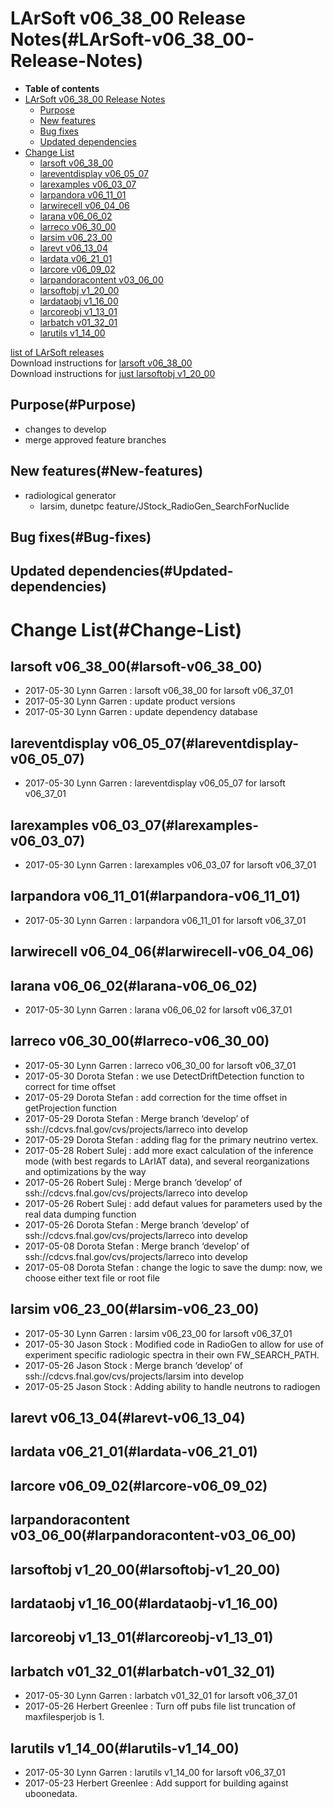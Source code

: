 LArSoft v06\_38\_00 Release Notes(#LArSoft-v06_38_00-Release-Notes)
======================================================================

-   **Table of contents**
-   [LArSoft v06\_38\_00 Release Notes](#LArSoft-v06_38_00-Release-Notes)
    -   [Purpose](#Purpose)
    -   [New features](#New-features)
    -   [Bug fixes](#Bug-fixes)
    -   [Updated dependencies](#Updated-dependencies)
-   [Change List](#Change-List)
    -   [larsoft v06\_38\_00](#larsoft-v06_38_00)
    -   [lareventdisplay v06\_05\_07](#lareventdisplay-v06_05_07)
    -   [larexamples v06\_03\_07](#larexamples-v06_03_07)
    -   [larpandora v06\_11\_01](#larpandora-v06_11_01)
    -   [larwirecell v06\_04\_06](#larwirecell-v06_04_06)
    -   [larana v06\_06\_02](#larana-v06_06_02)
    -   [larreco v06\_30\_00](#larreco-v06_30_00)
    -   [larsim v06\_23\_00](#larsim-v06_23_00)
    -   [larevt v06\_13\_04](#larevt-v06_13_04)
    -   [lardata v06\_21\_01](#lardata-v06_21_01)
    -   [larcore v06\_09\_02](#larcore-v06_09_02)
    -   [larpandoracontent v03\_06\_00](#larpandoracontent-v03_06_00)
    -   [larsoftobj v1\_20\_00](#larsoftobj-v1_20_00)
    -   [lardataobj v1\_16\_00](#lardataobj-v1_16_00)
    -   [larcoreobj v1\_13\_01](#larcoreobj-v1_13_01)
    -   [larbatch v01\_32\_01](#larbatch-v01_32_01)
    -   [larutils v1\_14\_00](#larutils-v1_14_00)

[list of LArSoft releases](LArSoft_release_list)\
Download instructions for [larsoft v06\_38\_00](http://scisoft.fnal.gov/scisoft/bundles/larsoft/v06_38_00/larsoft-v06_38_00.html)\
Download instructions for [just larsoftobj v1\_20\_00](http://scisoft.fnal.gov/scisoft/bundles/larsoftobj/v1_20_00/larsoftobj-v1_20_00.html)

Purpose(#Purpose)
--------------------

-   changes to develop
-   merge approved feature branches

New features(#New-features)
------------------------------

-   radiological generator
    -   larsim, dunetpc feature/JStock\_RadioGen\_SearchForNuclide

Bug fixes(#Bug-fixes)
------------------------

Updated dependencies(#Updated-dependencies)
----------------------------------------------

Change List(#Change-List)
============================

larsoft v06\_38\_00(#larsoft-v06_38_00)
------------------------------------------

-   2017-05-30 Lynn Garren : larsoft v06\_38\_00 for larsoft v06\_37\_01
-   2017-05-30 Lynn Garren : update product versions
-   2017-05-30 Lynn Garren : update dependency database

lareventdisplay v06\_05\_07(#lareventdisplay-v06_05_07)
----------------------------------------------------------

-   2017-05-30 Lynn Garren : lareventdisplay v06\_05\_07 for larsoft v06\_37\_01

larexamples v06\_03\_07(#larexamples-v06_03_07)
--------------------------------------------------

-   2017-05-30 Lynn Garren : larexamples v06\_03\_07 for larsoft v06\_37\_01

larpandora v06\_11\_01(#larpandora-v06_11_01)
------------------------------------------------

-   2017-05-30 Lynn Garren : larpandora v06\_11\_01 for larsoft v06\_37\_01

larwirecell v06\_04\_06(#larwirecell-v06_04_06)
--------------------------------------------------

larana v06\_06\_02(#larana-v06_06_02)
----------------------------------------

-   2017-05-30 Lynn Garren : larana v06\_06\_02 for larsoft v06\_37\_01

larreco v06\_30\_00(#larreco-v06_30_00)
------------------------------------------

-   2017-05-30 Lynn Garren : larreco v06\_30\_00 for larsoft v06\_37\_01
-   2017-05-30 Dorota Stefan : we use DetectDriftDetection function to correct for time offset
-   2017-05-29 Dorota Stefan : add correction for the time offset in getProjection function
-   2017-05-29 Dorota Stefan : Merge branch ‘develop’ of ssh://cdcvs.fnal.gov/cvs/projects/larreco into develop
-   2017-05-29 Dorota Stefan : adding flag for the primary neutrino vertex.
-   2017-05-28 Robert Sulej : add more exact calculation of the inference mode (with best regards to LArIAT data), and several reorganizations and optimizations by the way
-   2017-05-26 Robert Sulej : Merge branch ‘develop’ of ssh://cdcvs.fnal.gov/cvs/projects/larreco into develop
-   2017-05-26 Robert Sulej : add defaut values for parameters used by the real data dumping function
-   2017-05-26 Dorota Stefan : Merge branch ‘develop’ of ssh://cdcvs.fnal.gov/cvs/projects/larreco into develop
-   2017-05-08 Dorota Stefan : Merge branch ‘develop’ of ssh://cdcvs.fnal.gov/cvs/projects/larreco into develop
-   2017-05-08 Dorota Stefan : change the logic to save the dump: now, we choose either text file or root file

larsim v06\_23\_00(#larsim-v06_23_00)
----------------------------------------

-   2017-05-30 Lynn Garren : larsim v06\_23\_00 for larsoft v06\_37\_01
-   2017-05-30 Jason Stock : Modified code in RadioGen to allow for use of experiment specific radiologic spectra in their own FW\_SEARCH\_PATH.
-   2017-05-26 Jason Stock : Merge branch ‘develop’ of ssh://cdcvs.fnal.gov/cvs/projects/larsim into develop
-   2017-05-25 Jason Stock : Adding ability to handle neutrons to radiogen

larevt v06\_13\_04(#larevt-v06_13_04)
----------------------------------------

lardata v06\_21\_01(#lardata-v06_21_01)
------------------------------------------

larcore v06\_09\_02(#larcore-v06_09_02)
------------------------------------------

larpandoracontent v03\_06\_00(#larpandoracontent-v03_06_00)
--------------------------------------------------------------

larsoftobj v1\_20\_00(#larsoftobj-v1_20_00)
----------------------------------------------

lardataobj v1\_16\_00(#lardataobj-v1_16_00)
----------------------------------------------

larcoreobj v1\_13\_01(#larcoreobj-v1_13_01)
----------------------------------------------

larbatch v01\_32\_01(#larbatch-v01_32_01)
--------------------------------------------

-   2017-05-30 Lynn Garren : larbatch v01\_32\_01 for larsoft v06\_37\_01
-   2017-05-26 Herbert Greenlee : Turn off pubs file list truncation of maxfilesperjob is 1.

larutils v1\_14\_00(#larutils-v1_14_00)
------------------------------------------

-   2017-05-30 Lynn Garren : larutils v1\_14\_00 for larsoft v06\_37\_01
-   2017-05-23 Herbert Greenlee : Add support for building against uboonedata.
